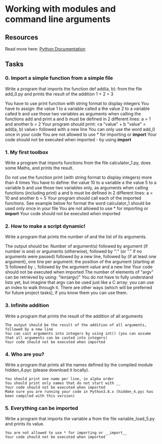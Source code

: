 # Working with modules and command line arguments

## Resources
Read more here: [Python Documentation](https://docs.python.org/3/tutorial/modules.html)

## Tasks

### 0. Import a simple function from a simple file
Write a program that imports the function def add(a, b): from the file add_0.py and prints the result of the addition 1 + 2 = 3

You have to use print function with string format to display integers
You have to assign:
	the value 1 to a variable called a
	the value 2 to a variable called b
	and use those two variables as arguments when calling the functions add and print
a and b must be defined in 2 different lines: a = 1 and another b = 2
Your program should print: <a "value" + b "value" = add(a, b) value> followed with a new line
You can only use the word add_0 once in your code
You are not allowed to use * for importing or __import__
Your code should not be executed when imported - by using __import__ 
     
### 1. My first toolbox
Write a program that imports functions from the file calculator_1.py, does some Maths, and prints the result.

Do not use the function print (with string format to display integers) more than 4 times
You have to define:
	the value 10 to a variable a
	the value 5 to a variable b
	and use those two variables only, as arguments when calling functions (including print)
a and b must be defined in 2 different lines: a = 10 and another b = 5
Your program should call each of the imported functions. See example below for format
the word calculator_1 should be used only once in your file
You are not allowed to use * for importing or __import__
Your code should not be executed when imported

### 2. How to make a script dynamic!
Write a program that prints the number of and the list of its arguments.

The output should be:
	Number of argument(s) followed by argument (if number is one) or arguments (otherwise), followed by
	":" (or "." if no arguments were passed) followed by
        a new line, followed by (if at least one argument),
	one line per argument:
		the position of the argument (starting at 1) followed by :, followed by the argument value and a new line
Your code should not be executed when imported
The number of elements of "argv" can be retrieved by using: "len(argv)"
You do not have to fully understand lists yet, but imagine that argv can be used just like a C array: you can use an index to walk through it. There are other ways (which will be preferred for future project tasks), if you know them you can use them.

### 3. Infinite addition
Write a program that prints the result of the addition of all arguments

	The output should be the result of the addition of all arguments, followed by a new line
	You can cast arguments into integers by using int() (you can assume that all arguments can be casted into integers)
	Your code should not be executed when imported

### 4. Who are you?
Write a program that prints all the names defined by the compiled module hidden_4.pyc (please download it locally).

	You should print one name per line, in alpha order
	You should print only names that do not start with __
	Your code should not be executed when imported
	Make sure you are running your code in Python3.8.x (hidden_4.pyc has been compiled with this version)

### 5. Everything can be imported
Write a program that imports the variable a from the file variable_load_5.py and prints its value.

	You are not allowed to use * for importing or __import__
	Your code should not be executed when imported

